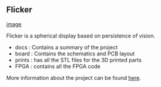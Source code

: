 Flicker
----

[image](https://github.com/danfoisy/flicker/blob/main/docs/images/image1.png)

Flicker is a spherical display based on persistence of vision.


- docs : Contains a summary of the project
- board : Contains the schematics and PCB layout
- prints : has all the STL files for the 3D printed parts
- FPGA : contains all the FPGA code


More information about the project can be found [here](https://danfoisy.github.io/flicker/).



